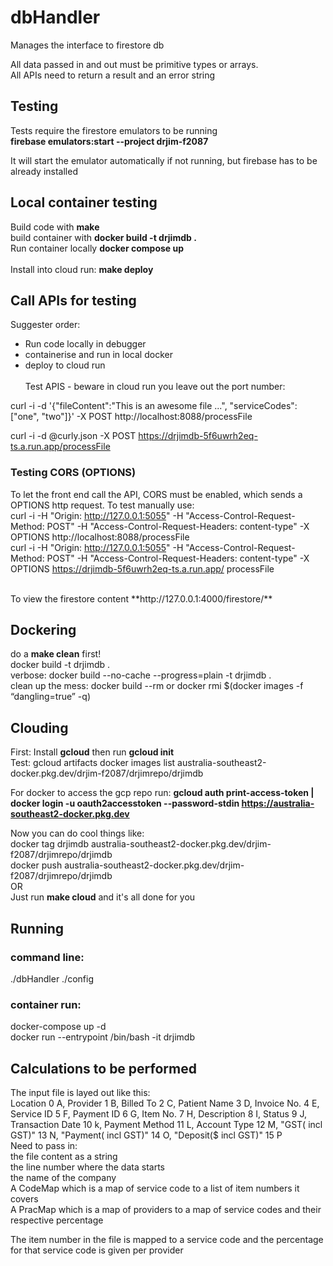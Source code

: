 # dbHandler
Manages the interface to firestore db <br>

All data passed in and out must be primitive types or arrays. <br>
All APIs need to return a result and an error string <br>

## Testing
Tests require the firestore emulators to be running<br>
**firebase emulators:start --project drjim-f2087** <br>

It will start the emulator automatically if not running, but firebase has to be already installed <br>

## Local container testing

Build code with **make** <br>
build container with **docker build -t drjimdb .** <br>
Run container locally **docker compose up** <br><br>
Install into cloud run: **make deploy**

## Call APIs for testing
Suggester order: 
* Run code locally in debugger
* containerise and run in local docker
* deploy to cloud run
<br><br>
Test APIS - beware in cloud run you leave out the port number: <br>

curl -i -d '{"fileContent":"This is an awesome file ...", "serviceCodes":["one", "two"]}' -X POST http://localhost:8088/processFile <br>

curl -i -d @curly.json -X POST https://drjimdb-5f6uwrh2eq-ts.a.run.app/processFile<br>

### Testing CORS (OPTIONS)
To let the front end call the API, CORS must be enabled, which sends a OPTIONS http request. To test manually use: <br>
curl -i -H "Origin: http://127.0.0.1:5055" -H "Access-Control-Request-Method: POST" -H "Access-Control-Request-Headers: content-type" -X OPTIONS http://localhost:8088/processFile
 <br>
curl -i -H "Origin: http://127.0.0.1:5055" -H "Access-Control-Request-Method: POST" -H "Access-Control-Request-Headers: content-type" -X OPTIONS https://drjimdb-5f6uwrh2eq-ts.a.run.app/ processFile <br>

<br>
To view the firestore content **http://127.0.0.1:4000/firestore/**<br>

## Dockering
do a **make clean** first! <br>
docker build -t drjimdb . <br>
verbose: docker build --no-cache --progress=plain -t drjimdb . <br>
clean up the mess: docker build --rm or docker rmi $(docker images -f “dangling=true” -q) <br>

## Clouding
First: Install **gcloud** then run **gcloud init** <br>
Test: gcloud artifacts docker images list  australia-southeast2-docker.pkg.dev/drjim-f2087/drjimrepo/drjimdb <br>

For docker to access the gcp repo run: **gcloud auth print-access-token | docker login -u oauth2accesstoken --password-stdin https://australia-southeast2-docker.pkg.dev**

Now you can do cool things like: <br>
docker tag drjimdb australia-southeast2-docker.pkg.dev/drjim-f2087/drjimrepo/drjimdb <br>
docker push australia-southeast2-docker.pkg.dev/drjim-f2087/drjimrepo/drjimdb <br>
OR <br>
Just run **make cloud** and it's all done for you <br>

## Running
### command line:
./dbHandler ./config <br>
### container run:
docker-compose up -d<br>
docker run --entrypoint /bin/bash -it drjimdb <br>

## Calculations to be performed
The input file is layed out like this:<br>
Location 0 A, Provider 1 B, Billed To 2 C, Patient Name 3 D, Invoice No. 4 E, Service ID 5 F, Payment ID 6 G, Item No. 7 H, Description 8 I, Status 9 J, Transaction Date 10 k, Payment Method 11 L, Account Type 12 M, "GST( incl GST)" 13 N, "Payment( incl GST)" 14 O, "Deposit($ incl GST)" 15 P<br>
Need to pass in: <br>
the file content as a string<br>
the line number where the data starts<br>
the name of the company <br>
A CodeMap which is a map of service code to a list of item numbers it covers<br>
A PracMap which is a map of providers to a map of service codes and their respective percentage<br>

The item number in the file is mapped to a service code and the percentage for that service code is given per provider<br>

